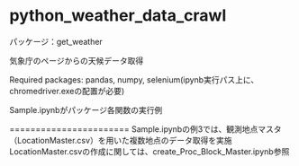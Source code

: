 # python_weather_data_crawl

パッケージ：get_weather

気象庁のページからの天候データ取得

Required packages: pandas, numpy, selenium(ipynb実行パス上に、chromedriver.exeの配置が必要)

Sample.ipynbがパッケージ各関数の実行例

=======================
Sample.ipynbの例3では、観測地点マスタ（LocationMaster.csv）を用いた複数地点のデータ取得を実施
LocationMaster.csvの作成に関しては、create_Proc_Block_Master.ipynb参照
